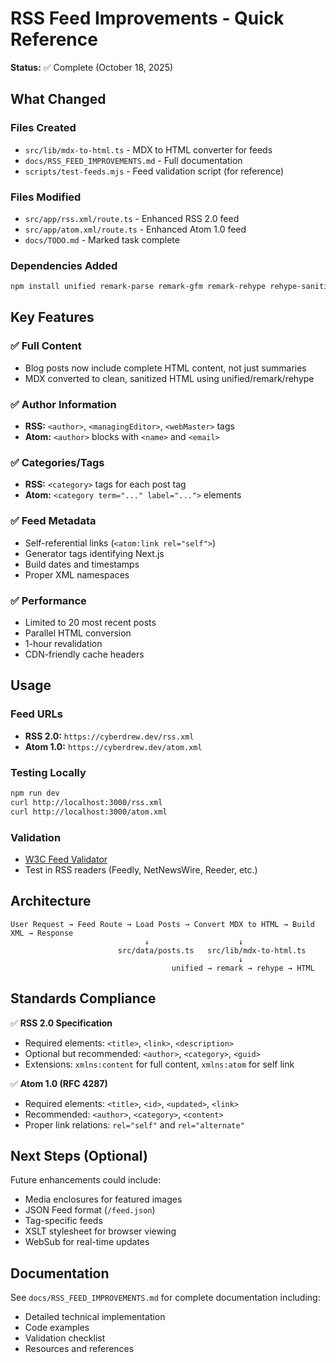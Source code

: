 # RSS Feed Improvements - Quick Reference

**Status:** ✅ Complete (October 18, 2025)

## What Changed

### Files Created
- `src/lib/mdx-to-html.ts` - MDX to HTML converter for feeds
- `docs/RSS_FEED_IMPROVEMENTS.md` - Full documentation
- `scripts/test-feeds.mjs` - Feed validation script (for reference)

### Files Modified
- `src/app/rss.xml/route.ts` - Enhanced RSS 2.0 feed
- `src/app/atom.xml/route.ts` - Enhanced Atom 1.0 feed
- `docs/TODO.md` - Marked task complete

### Dependencies Added
```bash
npm install unified remark-parse remark-gfm remark-rehype rehype-sanitize rehype-stringify
```

## Key Features

### ✅ Full Content
- Blog posts now include complete HTML content, not just summaries
- MDX converted to clean, sanitized HTML using unified/remark/rehype

### ✅ Author Information
- **RSS:** `<author>`, `<managingEditor>`, `<webMaster>` tags
- **Atom:** `<author>` blocks with `<name>` and `<email>`

### ✅ Categories/Tags
- **RSS:** `<category>` tags for each post tag
- **Atom:** `<category term="..." label="...">` elements

### ✅ Feed Metadata
- Self-referential links (`<atom:link rel="self">`)
- Generator tags identifying Next.js
- Build dates and timestamps
- Proper XML namespaces

### ✅ Performance
- Limited to 20 most recent posts
- Parallel HTML conversion
- 1-hour revalidation
- CDN-friendly cache headers

## Usage

### Feed URLs
- **RSS 2.0:** `https://cyberdrew.dev/rss.xml`
- **Atom 1.0:** `https://cyberdrew.dev/atom.xml`

### Testing Locally
```bash
npm run dev
curl http://localhost:3000/rss.xml
curl http://localhost:3000/atom.xml
```

### Validation
- [W3C Feed Validator](https://validator.w3.org/feed/)
- Test in RSS readers (Feedly, NetNewsWire, Reeder, etc.)

## Architecture

```
User Request → Feed Route → Load Posts → Convert MDX to HTML → Build XML → Response
                              ↓                    ↓
                        src/data/posts.ts   src/lib/mdx-to-html.ts
                                                   ↓
                                    unified → remark → rehype → HTML
```

## Standards Compliance

✅ **RSS 2.0 Specification**
- Required elements: `<title>`, `<link>`, `<description>`
- Optional but recommended: `<author>`, `<category>`, `<guid>`
- Extensions: `xmlns:content` for full content, `xmlns:atom` for self link

✅ **Atom 1.0 (RFC 4287)**
- Required elements: `<title>`, `<id>`, `<updated>`, `<link>`
- Recommended: `<author>`, `<category>`, `<content>`
- Proper link relations: `rel="self"` and `rel="alternate"`

## Next Steps (Optional)

Future enhancements could include:
- Media enclosures for featured images
- JSON Feed format (`/feed.json`)
- Tag-specific feeds
- XSLT stylesheet for browser viewing
- WebSub for real-time updates

## Documentation

See `docs/RSS_FEED_IMPROVEMENTS.md` for complete documentation including:
- Detailed technical implementation
- Code examples
- Validation checklist
- Resources and references

